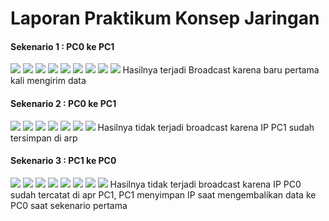 # Laporan Praktikum Konsep Jaringan

#### Sekenario 1 : PC0 ke PC1
![](https://i.postimg.cc/fRLTprDV/Screenshot-2022-09-11-202337.png)
![](https://i.postimg.cc/rpGVrX9Y/Screenshot-2022-09-11-203217.png)
![](https://i.postimg.cc/CxLXNyYQ/Screenshot-2022-09-11-203508.png)
![](https://i.postimg.cc/GmVKs6pY/Screenshot-2022-09-11-203724.png)
![](https://i.postimg.cc/g2tzyH93/Screenshot-2022-09-11-204003.png)
![](https://i.postimg.cc/9z3TfHbF/Screenshot-2022-09-11-204511.png)
![](https://i.postimg.cc/wTdQHDG5/Screenshot-2022-09-11-204633.png)
![](https://i.postimg.cc/4xPDpf9M/Screenshot-2022-09-11-205013.png)
![](https://i.postimg.cc/Cx8ZK2nz/Screenshot-2022-09-11-205148.png)
Hasilnya terjadi Broadcast karena baru pertama kali mengirim data

#### Sekenario 2 : PC0 ke PC1
![](https://i.postimg.cc/Y01WsyN4/Screenshot-2022-09-11-205409.png)
![](https://i.postimg.cc/d0bDcjVG/Screenshot-2022-09-11-205502.png)
![](https://i.postimg.cc/BQrzD8bM/Screenshot-2022-09-11-205656.png)
![](https://i.postimg.cc/G9wjByKD/Screenshot-2022-09-11-205813.png)
![](https://i.postimg.cc/PJ2wHvch/Screenshot-2022-09-11-210058.png)
![](https://i.postimg.cc/CxVg0rGh/Screenshot-2022-09-11-210303.png)
![](https://i.postimg.cc/KztW0xWt/Screenshot-2022-09-11-210506.png)
Hasilnya tidak terjadi broadcast karena IP PC1 sudah tersimpan di arp

#### Sekenario 3 : PC1 ke PC0
![](https://i.postimg.cc/bNYyWwhy/Screenshot-2022-09-11-210730.png)
![](https://i.postimg.cc/bNYyWwhy/Screenshot-2022-09-11-210730.png)
![](https://i.postimg.cc/5yCRkv27/Screenshot-2022-09-11-211035.png)
![](https://i.postimg.cc/SN4dpHTN/Screenshot-2022-09-11-211207.png)
![](https://i.postimg.cc/SRkMwbyB/Screenshot-2022-09-11-211317.png)
![](https://i.postimg.cc/7Yb6bZQB/Screenshot-2022-09-11-211423.png)
![](https://i.postimg.cc/13Q3Br3d/Screenshot-2022-09-11-211533.png)
![](https://i.postimg.cc/Ls7dCmVs/Screenshot-2022-09-11-211657.png)
Hasilnya tidak terjadi broadcast karena IP PC0 sudah tercatat di apr PC1, PC1 menyimpan IP saat mengembalikan data ke PC0 saat sekenario pertama
